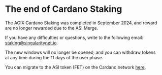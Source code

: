 # The end of Cardano Staking

The AGIX Cardano Staking was completed in September 2024, and reward are no longer rewarded due to the ASI Merge.

If you have any difficulties or questions, write to the following email: staking@singularitynet.io.

The new windows will no longer be opened, and you can withdraw tokens at any time during the 11 days of the user phase.

You can migrate to the ASI token (FET) on the Cardano network [here](https://asi-migration.singularitynet.io/).